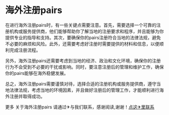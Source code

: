 # 海外注册pairs

在进行海外注册pairs时，有一些关键点需要注意。首先，需要选择一个可靠的注册机构或服务提供商，他们能够帮助你了解当地的注册要求和程序，并且能够为你提供专业的指导和支持。其次，要确保你的pairs注册符合当地的法律法规，避免不必要的麻烦和风险。此外，还需要考虑好注册时需要提供的材料和信息，以便顺利完成注册流程。

另外，海外注册pairs还需要考虑到当地的经济、政治和文化环境，确保你的注册行为不会受到不必要的干扰或影响。同时，要注意注册后的管理和维护工作，确保你的pairs能够在海外稳健发展。

总之，海外注册pairs需要谨慎对待，选择合适的注册机构或服务提供商，遵守当地法律法规，考虑当地的环境因素，并且做好注册后的管理工作，才能顺利进行海外注册并取得成功。

更多 关于海外注册pairs 请通过✈与我们联系，感谢阅读,谢谢！[点这✈里联系](https://ss.k02.cc)